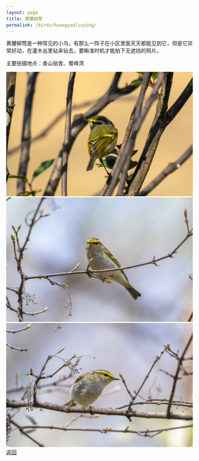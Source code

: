 ```yaml
---
layout: page
title: 黄腰柳莺
permalink: /birds/huangyaoliuying/
---
```

黄腰柳莺是一种常见的小鸟，有那么一阵子在小区里面天天都能见到它，但是它非常好动，在灌木丛里钻来钻去，要瞅准时机才能拍下无遮挡的照片。

主要拍摄地点：香山丽舍、蜀峰湾

![](../picture/黄腰柳莺/DSC_0873-NEF_DxO_DeepPRIME.jpg)
![](../picture/黄腰柳莺/DSC_3811-NEF_DxO_DeepPRIME.jpg)
![](../picture/黄腰柳莺/DSC_3808-NEF_DxO_DeepPRIME.jpg)
[返回](../../)

